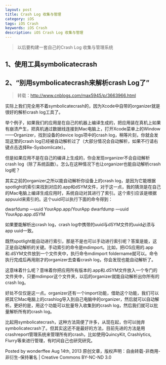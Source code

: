 ```yaml
---
layout: post
title: Crash Log 收集与管理
category: iOS
tags: iOS Crash
keywords: iOS Crash
description: iOS Crash Log 收集与管理
---
```



> 以后要构建一套自己的Crash Log 收集与管理系统

## 1、使用工具symbolicatecrash

## 2、“别用symbolicatecrash来解析crash Log了”
> 转载：http://www.cnblogs.com/max5945/p/3663966.html

实际上我们完全用不着symbolicatecrash的，因为Xcode中自带的organizer就是很好的解析crash log工具了。

举个例子，如果我们的应用是在自己的机器上编译生成的，把应用装在真机上如果有崩溃产生，把真机通过数据线连接到Mac电脑上，打开Xcode菜单上的Window——Organizer，找到设备的device logs项中的crash log，稍等片刻，你就会发现这里的crash log已经被自动解析过了（大部分情况会自动解析，如果不行请右键点击选择Re-Sysbomlicate）。

但是如果应用不是在自己的编译上生成的，你会发现organizer不会自动解析crash log（除了系统函数）。怎么在这种情况下也让organizer也能自动解析crash log呢？

其实之前的organizer之所以能自动解析你设备上的crash log，是因为它能根据spotlight的索引来找到对应的.app和dSYM文件，对于这一点，我的猜测是在自己的Mac电脑上编译生成应用时，系统自动对其进行了索引。这个索引应该是根据appuuid来索引的。这个uuid可以执行下面的命令得到：

dwarfdump —uuid YourApp.app/YourApp 
dwarfdump —uuid YourApp.app.dSYM

如果要能解析出crash log，crash log中携带的uuid与dSYM文件的uuid必须与app uuid一致。

既然spotlight能自动进行索引，那是不是也可以手动进行索引呢？答案是能，这正是自动解析的关键。手动索引的命令是mdimport。比如，把iOS应用的.app和.dSYM文件放到一个文件夹中，执行命令mdimport foldername就可以。命令执行完成后再用刚才的organizer去查看crash log，你会发现也能自动解析了。

这意味着什么呢？意味着你把应用所有版本的.app和.dSYM文件放入一个专门的文件夹中，只要mdimpor这个文件夹，以后的organizer就能自动解析出你所有的crash log。

好处不仅仅是这一点。organizer还有一个import功能，借助这个功能，我们可以把其它Mac电脑上的crashlog导入到自己电脑中的organizer，然后就可以自动解析。更好的是，用这个功能可以批量导入收集到的crash log，然后我们就可以批量解析所有的crash log。

比起用symbolicatecrash，这种方法简便了许多，从现在起，你可以抛弃symbolicatecrash了。但其实这还不是最好的方法，目前先进的方法是用crashreport管理系统来管理所有的crash，比如使用QuincyKit, Crashlytics, Flurry等来进行管理，有时间自己也研究研究。

Posted by wonderffee Aug 14th, 2013
原创文章，版权声明：自由转载-非商用-非衍生-保持署名 | Creative Commons BY-NC-ND 3.0


